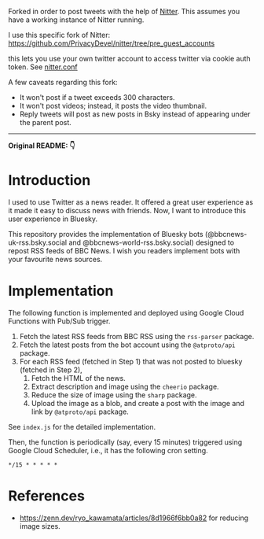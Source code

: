 Forked in order to post tweets with the help of [Nitter](https://github.com/zedeus/nitter). This assumes you have a working instance of Nitter running. 

I use this specific fork of Nitter:
https://github.com/PrivacyDevel/nitter/tree/pre_guest_accounts 

this lets you use your own twitter account to access twitter via cookie auth token. See [nitter.conf](https://github.com/PrivacyDevel/nitter/blob/pre_guest_accounts/nitter.example.conf)

A few caveats regarding this fork:

- It won't post if a tweet exceeds 300 characters.
- It won't post videos; instead, it posts the video thumbnail.
- Reply tweets will post as new posts in Bsky instead of appearing under the parent post.
***

**Original README: 👇** 


# Introduction

I used to use Twitter as a news reader. It offered a great user experience as it made it easy to discuss news with friends. Now, I want to introduce this user experience in Bluesky.

This repository provides the implementation of Bluesky bots (@bbcnews-uk-rss.bsky.social and @bbcnews-world-rss.bsky.social) designed to repost RSS feeds of BBC News. I wish you readers implement bots with your favourite news sources.

# Implementation

The following function is implemented and deployed using Google Cloud Functions with Pub/Sub trigger.	

1. Fetch the latest RSS feeds from BBC RSS using the `rss-parser` package.
2. Fetch the latest posts from the bot account using the `@atproto/api` package. 
3. For each RSS feed (fetched in Step 1) that was not posted to bluesky (fetched in Step 2),
    1. Fetch the HTML of the news.
    2. Extract description and image using the `cheerio` package.
    3. Reduce the size of image using the `sharp` package.
    4. Upload the image as a blob, and create a post with the image and link by `@atproto/api` package.

See `index.js` for the detailed implementation.

Then, the function is periodically (say, every 15 minutes) triggered using Google Cloud Scheduler, i.e., it has the following cron setting.

```
*/15 * * * * *
```

# References

- https://zenn.dev/ryo_kawamata/articles/8d1966f6bb0a82 for reducing image sizes.

